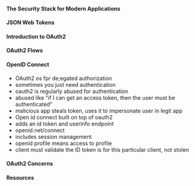 #### The Security Stack for Modern Applications

#### JSON Web Tokens

#### Introduction to OAuth2

#### OAuth2 Flows

#### OpenID Connect

* OAuth2 os fpr de;egated authorization
* sometimes you just need authentication
* oauth2 is regularly abused for authentication
* abused like "if I can get an access token, then the user must be authenticated"
* malicious app steals token, uses it to impersonate user in legit app
* Open id connect built on top of oauth2
* adds an id token and userinfo endpoint
* openid.net/connect
* includes session management
* openid profile means access to profile
* client must validate the ID token is for this particular client, not stolen

#### OAuth2 Concerns

#### Resources
